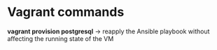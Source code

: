 # Vagrant commands

**vagrant provision postgresql** -> reapply the Ansible playbook without affecting the running state of the VM
